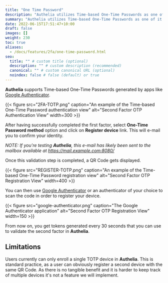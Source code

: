```yaml
---
title: "One Time Password"
description: "Authelia utilizes Time-based One-Time Passwords as one of it's second factor authentication methods."
summary: "Authelia utilizes Time-based One-Time Passwords as one of it's second factor authentication methods."
date: 2022-06-15T17:51:47+10:00
draft: false
images: []
weight: 230
toc: true
aliases:
  - /docs/features/2fa/one-time-password.html
seo:
  title: "" # custom title (optional)
  description: "" # custom description (recommended)
  canonical: "" # custom canonical URL (optional)
  noindex: false # false (default) or true
---
```


__Authelia__ supports Time-based One-Time Passwords generated by apps like [Google Authenticator].

{{< figure src="2FA-TOTP.png" caption="An example of the Time-based One-Time Password authentication view" alt="Second Factor OTP Authentication View" width=300 >}}

After having successfully completed the first factor, select __One-Time Password method__
option and click on __Register device__ link. This will e-mail you to confirm your identity.

*NOTE: If you're testing __Authelia__, this e-mail has likely been sent to the mailbox available at https://mail.example.com:8080/*

Once this validation step is completed, a QR Code gets displayed.

{{< figure src="REGISTER-TOTP.png" caption="An example of the Time-based One-Time Password registration view" alt="Second Factor OTP Registration View" width=400 >}}

You can then use [Google Authenticator] or an authenticator of your choice to scan the code in order to register your device.

{{< figure src="google-authenticator.png" caption="The Google Authenticator application" alt="Second Factor OTP Registration View" width=150 >}}

From now on, you get tokens generated every 30 seconds that
you can use to validate the second factor in __Authelia__.

## Limitations

Users currently can only enroll a single TOTP device in __Authelia__. This is standard practice, as a user can obviously
register a second device with the same QR Code. As there is no tangible benefit and it is harder to keep track of
multiple devices it's not a feature we will implement.

[Google Authenticator]: https://google-authenticator.com/
